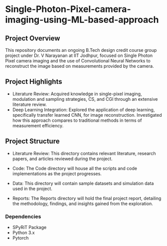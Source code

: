 # Single-Photon-Pixel-camera-imaging-using-ML-based-approach


## Project Overview

This repository documents an ongoing B.Tech design credit course group project under Dr. V Narayanan at IIT Jodhpur, focused on Single Photon Pixel camera imaging and the use of Convolutional Neural Networks to reconstruct the image based on measurements provided by the camera.

## Project Highlights

- Literature Review: Acquired knowledge in single-pixel imaging, modulation and sampling strategies, CS, and CGI through an extensive literature review.
- Deep Learning Integration: Explored the application of deep learning, specifically transfer learned CNN, for image reconstruction. Investigated how this approach compares to traditional methods in terms of measurement efficiency.

## Project Structure
- Literature Review: This directory contains relevant literature, research papers, and articles reviewed during the project.

- Code: The Code directory will house all the scripts and code implementations as the project progresses.

- Data: This directory will contain sample datasets and simulation data used in the project.

- Reports: The Reports directory will hold the final project report, detailing the methodology, findings, and insights gained from the exploration.

### Dependencies
- SPyRiT Package
- Python 3.x
- Pytorch 


